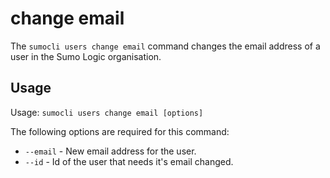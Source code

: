 # change email

The `sumocli users change email` command changes the email address of a user in the Sumo Logic organisation.

## Usage

Usage: `sumocli users change email [options]`

The following options are required for this command:

* `--email` - New email address for the user.
* `--id` - Id of the user that needs it's email changed.